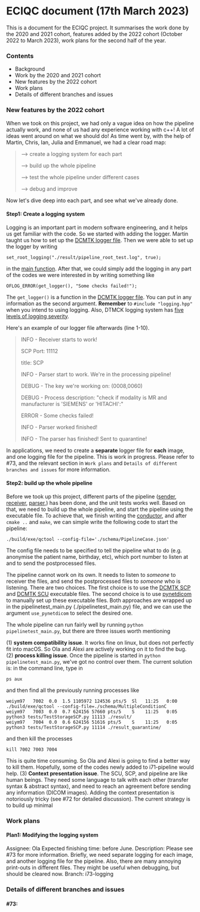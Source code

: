 # ECIQC document (17th March 2023)

This is a document for the ECIQC project. It summarises the work done by the 2020 and 2021 cohort, features added by the 2022 cohort (October 2022 to March 2023), work plans for the second half of the year.

### Contents
* Background
* Work by the 2020 and 2021 cohort 
* New features by the 2022 cohort
* Work plans
* Details of different branches and issues

### New features by the 2022 cohort
When we took on this project, we had only a vague idea on how the pipeline actually work, and none of us had any experience working with c++! A lot of ideas went around on what we should do! As time went by, with the help of Martin, Chris, Ian, Julia and Emmanuel, we had a clear road map:

> --> create a logging system for each part
> 
> --> build up the whole pipeline
>    
> --> test the whole pipeline under different cases
>    
> --> debug and improve

Now let's dive deep into each part, and see what we've already done.

#### Step1: Create a logging system

Logging is an important part in modern software engineering, and it helps us get familiar with the code. So we started with adding the logger. Martin taught us how to set up the [DCMTK logger file](./src/logging.cpp). Then we were able to set up the logger by writing
```
set_root_logging("./result/pipeline_root_test.log", true);
```

in the [main function](./exe/qctool.cpp). After that, we could simply add the logging in any part of the codes we were interested in by writing something like
```
OFLOG_ERROR(get_logger(), "Some checks failed!");
```

The `get_logger()` is a function in the [DCMTK logger file](./src/logging.cpp). You can put in any information as the second argument. **Remember** to `#include "logging.hpp"` when you intend to using logging. Also, DTMCK logging system has [five levels of logging severity](https://support.dcmtk.org/docs-dcmrt/classOFLogger.html).

Here's an example of our logger file afterwards (line 1-10).
>INFO - Receiver starts to work!
>
>SCP Port: 11112
>
>title: SCP
>
>INFO - Parser start to work. We're in the processing pipeline!
>
>DEBUG - The key we're working on: (0008,0060)
>
>DEBUG - Process description: "check if modality is MR and manufacturer is 'SIEMENS' or 'HITACHI':"
>
>ERROR - Some checks failed!
>
>INFO - Parser worked finished!
>
>INFO - The parser has finished! Sent to quarantine!

In applications, we need to create a **separate** logger file for **each** image, and one logging file for the pipeline. This is work in progress. Please refer to #73, and the relevant section in `Work plans` and  `Details of different branches and issues` for more information.

#### Step2: build up the whole pipeline
Before we took up this project, different parts of the pipeline ([sender](./src/communication/Sender.cpp), [receiver](./src/communication/Receiver.cpp), [parser](./src/parsing/Parser.cpp),) has been done, and the unit tests works well. Based on that, we need to build up the whole pipeline, and start the pipeline using the executable file. To achieve that, we finish writing the [conductor](./src/Conductor.cpp), and after `cmake ..` and `make`, we can simple write the following code to start the pipeline:

```
./build/exe/qctool --config-file='./schema/PipelineCase.json'
```
The config file needs to be specified to tell the pipeline what to do (e.g. anonymise the patient name, birthday, etc), which port number to listen at and to send the postprocessed files.

The pipeline cannot work on its own. It needs to listen to *someone* to receiver the files, and send the postprocessed files to *someone* who is listening. There are two choices. The first choice is to use the [DCMTK SCP](https://support.dcmtk.org/docs/storescp.html) and [DCMTK SCU](https://support.dcmtk.org/docs/storescu.html) executable files. The second choice is to use [pynetdicom](https://github.com/pydicom/pynetdicom) to manually set up these executable files. Both approaches are wrapped up in the pipelinetest_main.py (./pipelinetest_main.py) file, and we can use the argument `use_pynetdicom` to select the desired one. 

The whole pipeline can run fairly well by running `python pipelinetest_main.py`, but there are three issues worth mentioning

(1) **system compatibility issue**. It works fine on linux, but does not perfectly fit into macOS. So Ola and Alexi are actively working on it to find the bug.
(2) **process killing issue**. Once the pipeline is started in `python pipelinetest_main.py`, we've got no control over them. The current solution is: in the command line, type in
```
ps aux
```
and then find all the previously running processes like
```
weiym97   7002  0.0  1.5 1105972 124536 pts/5  Sl   11:25   0:00 ./build/exe/qctool --config-file=./schema/MultipleConditionC
weiym97   7003  0.0  0.7 624156 57660 pts/5    S    11:25   0:05 python3 tests/TestStorageSCP.py 11113 ./result/
weiym97   7004  0.0  0.6 624156 51616 pts/5    S    11:25   0:05 python3 tests/TestStorageSCP.py 11114 ./result_quarantine/
```
and then kill the processes
```
kill 7002 7003 7004
```
This is quite time consuming. So Ola and Alexi is going to find a better way to kill them. Hopefully, some of the codes newly added to i71-pipeline would help.
(3) **Context presentation issue**. The SCU, SCP, and pipeline are like human beings. They need some language to talk with each other (transfer syntax & abstract syntax), and need to reach an agreement before sending any information (DICOM images). Adding the context presentation is notoriously tricky (see #72 for detailed discussion). The current strategy is to build up minimal 

### Work plans
#### Plan1: Modifying the logging system
Assignee: Ola
Expected finishing time: before June.
Description: Please see #73 for more information. Briefly, we need separate logging for each image, and another logging file for the pipeline. Also, there are many annoying print-outs in different files. They might be useful when debugging, but should be cleared now.
Branch: i73-logging

### Details of different branches and issues
#### #73: 
